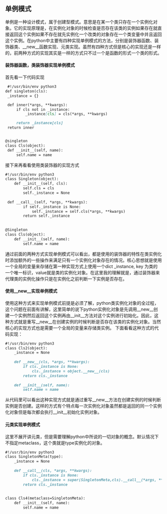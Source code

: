 ## 单例模式
  单例是一种设计模式，属于创建型模式。意思是在某一个类只存在一个实例化对象。它的实现原理是，在实例化对象的时候检查是否存在该类的实例如果存在就直接返回这个实例如果不存在就先实例化一个改类的对象存在一个类变量中并且返回这个实例。在python中主要有四种实现单例模式的方法，分别是装饰器函数、装饰器类、__new__函数实现、元类实现。虽然有四种方式但是核心的实现还是一样的，前两种方式的实现其实是一样的方式只不过一个是函数的形式一个类的形式。
  #### 装饰器函数，类装饰器实现单例模式
  首先看一下代码实现
   ```markdown
    #!/usr/bin/env python3
def singleton(cls):  
    _instance = {}  
  
    def inner(*args, **kwargs):  
        if cls not in _instance:  
            _instance[cls] = cls(*args, **kwargs)  
  
        return _instance[cls]  
    return inner  
  
  
@singleton  
class Cls(object):  
    def __init__(self, name):  
        self.name = name
```
接下来再看看使用类装饰器的实现方式
```markdown
#!/usr/bin/env python3
class Singleton(object):  
    def __init__(self, cls):  
        self.cls = cls  
        self._instance = None  
  
 def __call__(self, *args, **kwargs):  
        if self._instance is None:  
            self._instance = self.cls(*args, **kwargs)  
        return self._instance  
  
  
@Singleton  
class Cls(object):  
    def __init__(self, name):  
        self.name = name
```
通过前面的两种方式实现单例模式可以看出，都是使用的装饰器的特性在类实例化时添加额外的一些操作来满足只有一个实例化对象存在的情况。核心思想就是使用一个全局的变量来存储在第一种实现方式上使用一个dict _instance, key 为类的一个唯一标识，value就是类的实例化对象。在这里我的理解就是，通过装饰器来代理类的实例化操作只是在实例化之前判断一下实例是否存在。
#### 使用__new__实现单例模式
使用这种方式来实现单例模式前提是必须了解，python类实例化对象的全过程，这个问题在前面有讲解，这里简单的说下python实例化对象是先调用__new__创建一个实例然后返回这个实例再由__init__方法对这个实例进行初始化。因此，这种方式就是重写__new__在创建实例的时候判断是否存在该类的实例化对象。当然核心的实现方式也是需要一个全局的变量来存储类实例。
下面看看这种方式的代码实现：
```markdown
#!/usr/bin/env python3
class Cls2(object):  
    _instance = None  
  
    def __new__(cls, *args, **kwargs):  
        if cls._instance is None:  
            cls._instance = object.__new__(cls)  
        return cls._instance  
  
    def __init__(self, name):  
        self.name = name
```
从代码里可以看出这种实现方式就是通过重写__new__方法在创建实例的时候判断实例是否创建。这样的方式有个特点每一次实例化对象虽然都是返回的同一个实例化对象但是每次都会执行__init__初始化实例对象。
#### 元类实现单例模式
这里不展开讲元类，但是需要理解python中所说的一切对象的概念。默认情况下不指定metaclass，这个类就是type实例化的对象。
```markdown
#!/usr/bin/env python3
class SingletonMeta(type):  
    _instance = None  
  
    def __call__(cls, *args, **kwargs):  
        if cls._instance is None:  
            cls._instance = super(SingletonMeta,cls).__call__(*args, **kwargs)  
        return cls._instance  
  
  
class Cls4(metaclass=SingletonMeta):  
    def __init__(self, name):  
        self.name = name
```


<!--stackedit_data:
eyJoaXN0b3J5IjpbMTkyNzMwNjc0NywxMjAxNDM3ODU1LDE1MT
ExNzkyMjcsLTE3NTc2NDk0MzAsODQzNzQzNTYyLC0xODY1NDcw
NjI0LDEyNjgzNTU0NTgsNzMwOTk4MTE2XX0=
-->
